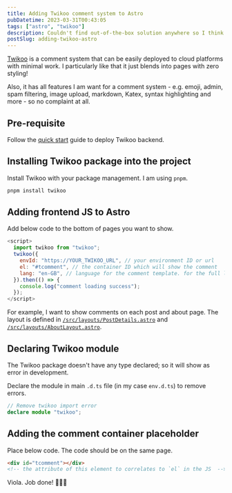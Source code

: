 ```yaml
---
title: Adding Twikoo comment system to Astro
pubDatetime: 2023-03-31T00:43:05
tags: ["astro", "twikoo"]
description: Couldn't find out-of-the-box solution anywhere so I think it might be good to just share what I did to add Twikoo to Astro
postSlug: adding-twikoo-astro
---
```


[Twikoo](https://github.com/imaegoo/twikoo) is a comment system that can be easily deployed to cloud platforms with minimal work. I particularly like that it just blends into pages with zero styling!

Also, it has all features I am want for a comment system - e.g. emoji, admin, spam filtering, image upload, markdown, Katex, syntax highlighting and more - so no complaint at all.

## Pre-requisite

Follow the [quick start](https://twikoo.js.org/quick-start.html) guide to deploy Twikoo backend.

## Installing Twikoo package into the project

Install Twikoo with your package management. I am using `pnpm`.

```bash
pnpm install twikoo
```

## Adding frontend JS to Astro

Add below code to the bottom of pages you want to show.

```js
<script>
  import twikoo from "twikoo";
  twikoo({
    envId: "https://YOUR_TWIKOO_URL", // your environment ID or url
    el: "#tcomment", // the container ID which will show the comment
    lang: "en-GB", // language for the comment template. for the full list, refer to https://github.com/imaegoo/twikoo/blob/main/src/client/utils/i18n/index.js
  }).then(() => {
    console.log("comment loading success");
  });
</script>
```

For example, I want to show comments on each post and about page. The layout is defined in [`/src/layouts/PostDetails.astro`](https://github.com/haobinliang/haobin.liang.london/blob/main/src/layouts/PostDetails.astro) and [`/src/layouts/AboutLayout.astro`](https://github.com/haobinliang/haobin.liang.london/blob/main/src/layouts/AboutLayout.astro).

## Declaring Twikoo module

The Twikoo package doesn't have any type declared; so it will show as error in development.

Declare the module in main `.d.ts` file (in my case `env.d.ts`) to remove errors.

```ts
// Remove twikoo import error
declare module "twikoo";
```

## Adding the comment container placeholder

Place below code. The code should be on the same page.

```html
<div id="tcomment"></div>
<!-- the attribute of this element to correlates to `el` in the JS  -->
```

Viola. Job done! 👏👏👏
